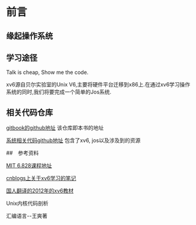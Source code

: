 # 前言

## 缘起操作系统

## 学习途径

Talk is cheap, Show me the code.

xv6源自贝尔实验室的Unix V6,主要将硬件平台迁移到x86上.在通过xv6学习操作系统的同时,我们将要完成一个简单的Jos系统.

## 相关代码仓库

[gitbook的github地址](https://github.com/chengyi818/Fat-Cheng-s-xv6-journey)
该仓库即本书的地址

[系统相关代码github地址](https://github.com/chengyi818/my_xv6)
包含了xv6, jos以及涉及到的资源

##　参考资料

[MIT 6.828课程地址](https://pdos.csail.mit.edu/6.828/2017/schedule.html)

[cnblogs上关于xv6学习的笔记](http://www.cnblogs.com/fatsheep9146/category/769143.html)

[国人翻译的2012年的xv6教材](https://github.com/ranxian/xv6-chinese)

Unix内核代码剖析

汇编语言--王爽著